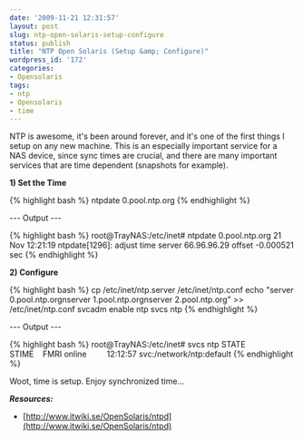```yaml
---
date: '2009-11-21 12:31:57'
layout: post
slug: ntp-open-solaris-setup-configure
status: publish
title: "NTP Open Solaris (Setup &amp; Configure)"
wordpress_id: '172'
categories:
- Opensolaris
tags:
- ntp
- Opensolaris
- time
---
```


NTP is awesome, it's been around forever, and it's one of the first things I setup on any new machine. This is an especially important service for a NAS device, since sync times are crucial, and there are many important services that are time dependent (snapshots for example).

**1) Set the Time**

{% highlight bash %}
ntpdate 0.pool.ntp.org
{% endhighlight %}

--- Output ---

{% highlight bash %}
root@TrayNAS:/etc/inet# ntpdate 0.pool.ntp.org
21 Nov 12:21:19 ntpdate[1296]: adjust time server 66.96.96.29 offset -0.000521 sec
{% endhighlight %}

**2) Configure**

{% highlight bash %}
cp /etc/inet/ntp.server /etc/inet/ntp.conf
echo "server 0.pool.ntp.orgnserver 1.pool.ntp.orgnserver 2.pool.ntp.org" >> /etc/inet/ntp.conf
svcadm enable ntp
svcs ntp
{% endhighlight %}

--- Output ---

{% highlight bash %}
root@TrayNAS:/etc/inet# svcs ntp
STATE          STIME    FMRI
online         12:12:57 svc:/network/ntp:default
{% endhighlight %}

Woot, time is setup. Enjoy synchronized time...

_**Resources:**_



	
  * [http://www.itwiki.se/OpenSolaris/ntpd](http://www.itwiki.se/OpenSolaris/ntpd)


